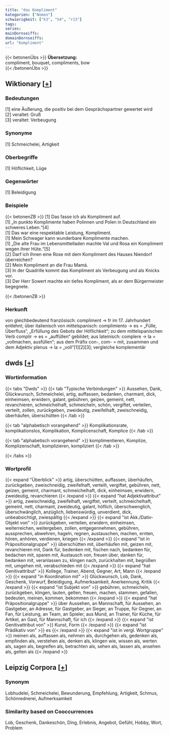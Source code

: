 ```yaml
---
title: "das Kompliment"
kategorien: ["Nomen"]
schwierigkeit: ["k3", "h4", "r13"]
tags:
series:
mainDornseiffs:
domainDornseiffs:
url: "Kompliment"
---
```


{{< betonenÜbs >}}
**Übersetzung:**  
compliment, bouquet, compliments, bow  
{{< /betonenÜbs >}}

## Wiktionary [[+](https://de.wiktionary.org/wiki/Kompliment)]

### Bedeutungen
[1] eine Äußerung, die positiv bei dem Gesprächspartner gewertet wird  
[2] veraltet: Gruß  
[3] veraltet: Verbeugung  

### Synonyme
[1] Schmeichelei, Artigkeit  

### Oberbegriffe
[1] Höflichkeit, Lüge  

### Gegenwörter
[1] Beleidigung  

### Beispiele
{{< betonenZB >}}
[1] Das fasse ich als Kompliment auf.  
[1] „In punkto Komplimente haben Polinnen und Polen in Deutschland ein schweres Leben.“[4]  
[1] Das war eine respektable Leistung, Kompliment.  
[1] Mein Schwager kann wunderbare Komplimente machen.  
[1] „Die alte Frau im Lebensmittelladen machte Val und Rosa ein Kompliment wegen ihrer Hüte.“[5]  
[2] Darf ich Ihnen eine Rose mit dem Kompliment des Hauses Niendorf überreichen?  
[2] Mein Kompliment an die Frau Mamá.  
[3] In der Quadrille kommt das Kompliment als Verbeugung und als Knicks vor.  
[3] Der Herr Sowert machte ein tiefes Kompliment, als er dem Bürgermeister begegnete.  

{{< /betonenZB >}}
### Herkunft
von gleichbedeutend französisch: compliment → fr im 17. Jahrhundert entlehnt; über italienisch von mittelspanisch: complimiento → es = „Fülle, Überfluss“, „Erfüllung des Gebots der Höflichkeit“; zu dem mittelspanischen Verb complir → es = „auffüllen“ gebildet; aus lateinisch: complere → la = „vollmachen, ausfüllen“; aus dem Präfix con-, com- = mit, zusammen und dem Adjektiv plenus → la = „voll“[1][2][3]; vergleiche komplementär  



## dwds [[+](https://www.dwds.de/wb/Kompliment)]

### Wortinformation
{{< tabs "Dwds" >}}
{{< tab "Typische Verbindungen" >}}
Aussehen, Dank, Glückwunsch, Schmeichelei, artig, auffassen, bedanken, charmant, dick, einheimsen, erwidern, galant, gebühren, geizen, gemeint, nett, revanchieren, schmeichelhaft, schmeicheln, schön, vergiftet, verteilen, verteilt, zollen, zurückgeben, zweideutig, zweifelhaft, zweischneidig, überhäufen, überschütten
{{< /tab >}}

{{< tab "alphabetisch vorangehend" >}}
Komplikationsrate, komplikationslos, Komplikation, Komplicenschaft, Komplice
{{< /tab >}}

{{< tab "alphabetisch vorangehend" >}}
komplimentieren, Komplize, Komplizenschaft, komplizieren, kompliziert
{{< /tab >}}

{{< /tabs >}}

### Wortprofil
{{< expand "Überblick" >}} artig, überschütten, auffassen, überhäufen, zurückgeben, zweischneidig, zweifelhaft, verteilt, vergiftet, gebühren, nett, geizen, gemeint, charmant, schmeichelhaft, dick, einheimsen, erwidern, zweideutig, revanchieren {{< /expand >}}
{{< expand "hat Adjektivattribut" >}} artig, zweischneidig, zweifelhaft, vergiftet, verteilt, schmeichelhaft, gemeint, nett, charmant, zweideutig, galant, höflich, überschwenglich, überschwänglich, anzüglich, liebenswürdig, unverdient, dick, unbeabsichtigt, zwiespältig {{< /expand >}}
{{< expand "ist Akk./Dativ-Objekt von" >}} zurückgeben, verteilen, erwidern, einheimsen, weiterreichen, weitergeben, zollen, entgegennehmen, gebühren, aussprechen, abwehren, hageln, regnen, austauschen, machen, ernten, hören, anhören, verdienen, kriegen {{< /expand >}}
{{< expand "ist in Präpositionalgruppe" >}} überschütten mit, überhäufen mit, geizen mit, revanchieren mit, Dank für, bedenken mit, fischen nach, bedanken für, bedachen mit, sparen mit, Austausch von, freuen über, danken für, bedanken mit, veranlassen zu, klingen nach, zurückhalten mit, begrüßen mit, umgehen mit, verabschieden mit {{< /expand >}}
{{< expand "hat Genitivattribut" >}} Kollege, Trainer, Abend, Gegner, Art, Mann {{< /expand >}}
{{< expand "in Koordination mit" >}} Glückwunsch, Lob, Dank, Geschenk, Vorwurf, Beleidigung, Aufmerksamkeit, Anerkennung, Kritik {{< /expand >}}
{{< expand "ist Subjekt von" >}} gebühren, schmeicheln, zurückgeben, klingen, lauten, gelten, freuen, machen, stammen, gefallen, bedeuten, meinen, kommen, bekommen {{< /expand >}}
{{< expand "hat Präpositionalgruppe" >}} über Aussehen, an Mannschaft, für Aussehen, an Gastgeber, an Adresse, für Gastgeber, an Sieger, an Truppe, für Gegner, an Fan, für Leistung, an Team, an Spieler, aus Mund, an Trainer, für Küche, für Artikel, an Gast, für Mannschaft, für ich {{< /expand >}}
{{< expand "ist Genitivattribut von" >}} Kunst, Form {{< /expand >}}
{{< expand "ist Prädikativ von" >}} es {{< /expand >}}
{{< expand "ist in vergl. Wortgruppe" >}} meinen als, auffassen als, nehmen als, durchgehen als, gedenken als, empfinden als, verstehen als, denken als, klingen wie, wissen als, werten als, sagen als, begreifen als, betrachten als, sehen als, lassen als, ansehen als, gelten als {{< /expand >}}

## Leipzig Corpora [[+](https://corpora.uni-leipzig.de/en/res?word=Kompliment&corpusId=deu_newscrawl-public_2018)]


### Synonym
Lobhudelei, Schmeichelei, Bewunderung, Empfehlung, Artigkeit, Schmus, Schönrednerei, Aufmerksamkeit


### Similarity based on Cooccurrences
Lob, Geschenk, Dankeschön, Ding, Erlebnis, Angebot, Gefühl, Hobby, Wort, Problem

